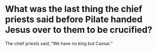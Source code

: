 # What was the last thing the chief priests said before Pilate handed Jesus over to them to be crucified?

The chief priests said, “We have no king but Caesar.”
